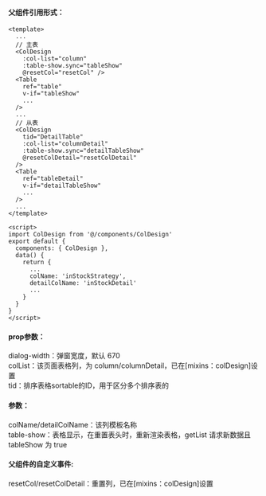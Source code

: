 #### 父组件引用形式：
```
<template>
  ... 
  // 主表
  <ColDesign 
    :col-list="column" 
    :table-show.sync="tableShow" 
    @resetCol="resetCol" />
  <Table 
    ref="table"
    v-if="tableShow"
    ...
  />
  ... 
  // 从表
  <ColDesign
    tid="DetailTable"
    :col-list="columnDetail"
    :table-show.sync="detailTableShow"
    @resetColDetail="resetColDetail"
  />
  <Table
    ref="tableDetail"
    v-if="detailTableShow"
    ...
  />
  ...
</template>

<script>
import ColDesign from '@/components/ColDesign'
export default {
  components: { ColDesign },
  data() {
    return {
	  ...
      colName: 'inStockStrategy',
      detailColName: 'inStockDetail'
	  ...
    }
  }
}
</script>
```

#### prop参数：
dialog-width：弹窗宽度，默认 670  
colList：该页面表格列，为 column/columnDetail，已在[mixins：colDesign]设置  
tid：排序表格sortable的ID，用于区分多个排序表的  

#### 参数：
colName/detailColName：该列模板名称  
table-show：表格显示，在重置表头时，重新渲染表格，getList 请求新数据且 tableShow 为 true  

#### 父组件的自定义事件:
resetCol/resetColDetail：重置列，已在[mixins：colDesign]设置
